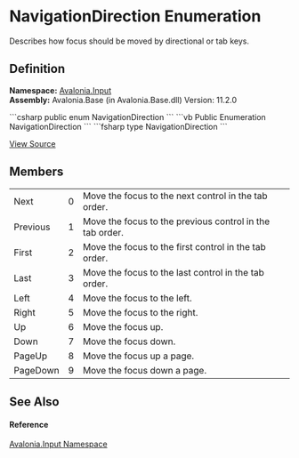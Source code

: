 # NavigationDirection Enumeration


Describes how focus should be moved by directional or tab keys.



## Definition
**Namespace:** <a href="N_Avalonia_Input">Avalonia.Input</a>  
**Assembly:** Avalonia.Base (in Avalonia.Base.dll) Version: 11.2.0

<Tabs groupId="api-code-preview">
<TabItem value="csharp" label="C#">
```csharp
public enum NavigationDirection
```
</TabItem>
<TabItem value="vb" label="VB">
```vb
Public Enumeration NavigationDirection
```
</TabItem>
<TabItem value="fsharp" label="F#">
```fsharp
type NavigationDirection
```
</TabItem>
</Tabs>



<a href="https://github.com/AvaloniaUI/Avalonia/tree/master/src/Avalonia.Base/Input/NavigationDirection.cs" title="View the source code">View Source</a>



## Members
<table>
<tr>
<td>Next</td>
<td>0</td>
<td>Move the focus to the next control in the tab order.</td>
</tr>
<tr>
<td>Previous</td>
<td>1</td>
<td>Move the focus to the previous control in the tab order.</td>
</tr>
<tr>
<td>First</td>
<td>2</td>
<td>Move the focus to the first control in the tab order.</td>
</tr>
<tr>
<td>Last</td>
<td>3</td>
<td>Move the focus to the last control in the tab order.</td>
</tr>
<tr>
<td>Left</td>
<td>4</td>
<td>Move the focus to the left.</td>
</tr>
<tr>
<td>Right</td>
<td>5</td>
<td>Move the focus to the right.</td>
</tr>
<tr>
<td>Up</td>
<td>6</td>
<td>Move the focus up.</td>
</tr>
<tr>
<td>Down</td>
<td>7</td>
<td>Move the focus down.</td>
</tr>
<tr>
<td>PageUp</td>
<td>8</td>
<td>Move the focus up a page.</td>
</tr>
<tr>
<td>PageDown</td>
<td>9</td>
<td>Move the focus down a page.</td>
</tr>
</table>

## See Also


#### Reference
<a href="N_Avalonia_Input">Avalonia.Input Namespace</a>  
